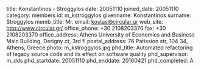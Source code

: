 title: Konstantinos - Stroggylos
date: 20051110
joined_date: 20051110
category: members
id: m_kstroggylos
givenname: Konstantinos
surname: Stroggylos
memb_title: Mr.
email: kostas@circular.gr
web_site: http://www.circular.gr/
office_phone: +30 2108203370
fax: +30 2108203370
office_address: Athens University of Economics and Business Main Building, Derigny ct, 3rd fl
postal_address: 76 Patission str, 104 34, Athens, Greece
photo: m_kstroggylos.jpg
phd_title: Automated refactoring of legacy source code and its effect on software quality
phd_supervisor: m_dds
phd_startdate: 20051110
phd_enddate: 20160421
phd_completed: A
